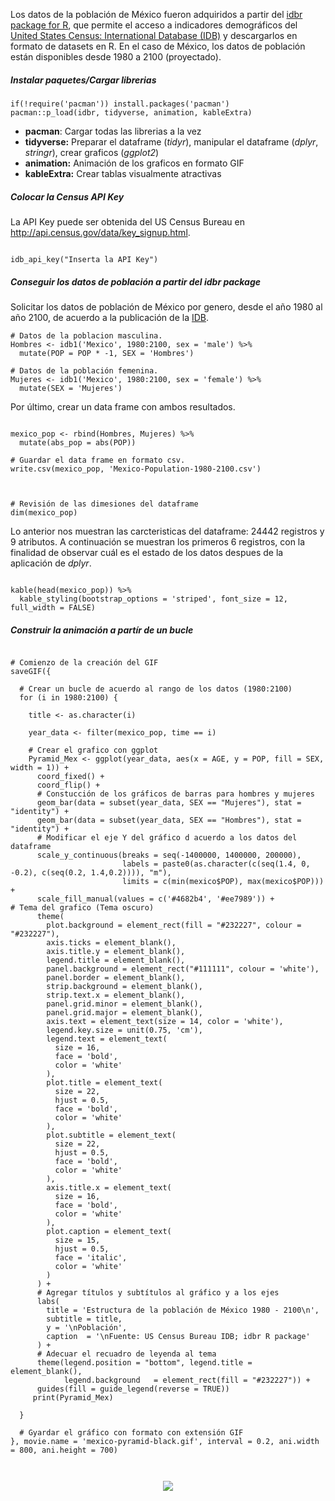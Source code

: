 
Los datos de la población de México fueron adquiridos a partir del [idbr package for R](https://github.com/walkerke/idbr), que permite el acceso a indicadores demográficos del [United States Census: International Database (IDB)](https://www.census.gov/data/developers/data-sets/international-database.html) y descargarlos en formato de datasets en R. En el caso de México, los datos de población están disponibles desde 1980 a 2100 (proyectado). 



##### Instalar paquetes/Cargar librerias

```{r}
if(!require('pacman')) install.packages('pacman')
pacman::p_load(idbr, tidyverse, animation, kableExtra)
```

* **pacman**: Cargar todas las librerias a la vez
* **tidyverse:** Preparar el dataframe (*tidyr*), manipular el dataframe (*dplyr*, *stringr*), crear graficos (*ggplot2*)
* **animation:** Animación de los graficos en formato GIF
* **kableExtra:** Crear tablas visualmente atractivas

##### Colocar la Census API Key

La API Key puede ser obtenida del US Census Bureau en http://api.census.gov/data/key_signup.html.

```{r}

idb_api_key("Inserta la API Key")

```

##### Conseguir los datos de población a partir del idbr package

Solicitar los datos de población de México por genero, desde el año 1980 al año 2100, de acuerdo a la publicación de la [IDB](https://www.census.gov/data-tools/demo/idb/#/country?YR_ANIM=2021&FIPS_SINGLE=MX). 

```{r}
# Datos de la poblacion masculina.
Hombres <- idb1('Mexico', 1980:2100, sex = 'male') %>%
  mutate(POP = POP * -1, SEX = 'Hombres')

# Datos de la población femenina.
Mujeres <- idb1('Mexico', 1980:2100, sex = 'female') %>%
  mutate(SEX = 'Mujeres')

```

Por último, crear un data frame con ambos resultados.

```{r}

mexico_pop <- rbind(Hombres, Mujeres) %>%
  mutate(abs_pop = abs(POP))

# Guardar el data frame en formato csv.
write.csv(mexico_pop, 'Mexico-Population-1980-2100.csv')


```


```{r}

# Revisión de las dimesiones del dataframe
dim(mexico_pop)

```
Lo anterior nos muestran las carcteristicas del dataframe: 24442 registros y 9 atributos. A continuación se muestran los primeros 6 registros, con la finalidad de observar cuál es el estado de los datos despues de la aplicación de *dplyr*.

```{r}

kable(head(mexico_pop)) %>% 
  kable_styling(bootstrap_options = 'striped', font_size = 12, full_width = FALSE)

```

##### Construir la animación a partír de un bucle

```{r}

# Comienzo de la creación del GIF
saveGIF({
  
  # Crear un bucle de acuerdo al rango de los datos (1980:2100)
  for (i in 1980:2100) {
    
    title <- as.character(i)
    
    year_data <- filter(mexico_pop, time == i)
    
    # Crear el grafico con ggplot
    Pyramid_Mex <- ggplot(year_data, aes(x = AGE, y = POP, fill = SEX, width = 1)) +
      coord_fixed() + 
      coord_flip() +
      # Constucción de los gráficos de barras para hombres y mujeres
      geom_bar(data = subset(year_data, SEX == "Mujeres"), stat = "identity") +
      geom_bar(data = subset(year_data, SEX == "Hombres"), stat = "identity") +
      # Modificar el eje Y del gráfico d acuerdo a los datos del dataframe
      scale_y_continuous(breaks = seq(-1400000, 1400000, 200000),
                         labels = paste0(as.character(c(seq(1.4, 0, -0.2), c(seq(0.2, 1.4,0.2)))), "m"),
                         limits = c(min(mexico$POP), max(mexico$POP))) +
      scale_fill_manual(values = c('#4682b4', '#ee7989')) +
# Tema del grafico (Tema oscuro)
      theme(
        plot.background = element_rect(fill = "#232227", colour = "#232227"),
        axis.ticks = element_blank(),
        axis.title.y = element_blank(),
        legend.title = element_blank(),
        panel.background = element_rect("#111111", colour = 'white'),
        panel.border = element_blank(),
        strip.background = element_blank(),
        strip.text.x = element_blank(),
        panel.grid.minor = element_blank(),
        panel.grid.major = element_blank(), 
        axis.text = element_text(size = 14, color = 'white'),
        legend.key.size = unit(0.75, 'cm'),
        legend.text = element_text(
          size = 16,
          face = 'bold',
          color = 'white'
        ),
        plot.title = element_text(
          size = 22,
          hjust = 0.5,
          face = 'bold',
          color = 'white'
        ),
        plot.subtitle = element_text(
          size = 22,
          hjust = 0.5,
          face = 'bold',
          color = 'white'
        ),
        axis.title.x = element_text(
          size = 16,
          face = 'bold',
          color = 'white'
        ),
        plot.caption = element_text(
          size = 15,
          hjust = 0.5,
          face = 'italic',
          color = 'white'
        )
      ) +
      # Agregar títulos y subtítulos al gráfico y a los ejes 
      labs(
        title = 'Estructura de la población de México 1980 - 2100\n',
        subtitle = title,
        y = '\nPoblación',
        caption  = '\nFuente: US Census Bureau IDB; idbr R package'
      ) + 
      # Adecuar el recuadro de leyenda al tema
      theme(legend.position = "bottom", legend.title = element_blank(), 
            legend.background	= element_rect(fill = "#232227")) + 
      guides(fill = guide_legend(reverse = TRUE))
     print(Pyramid_Mex)
    
  }

  # Gyardar el gráfico con formato con extensión GIF
}, movie.name = 'mexico-pyramid-black.gif', interval = 0.2, ani.width = 800, ani.height = 700)

    
```

<p align = 'center'>
<img src = 'grafico' />
</p>
